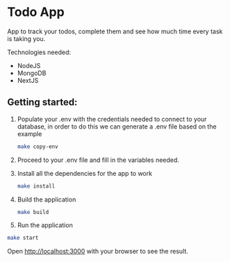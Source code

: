 # Todo App

App to track your todos, complete them and see how much time every task is taking you.

Technologies needed:

* NodeJS
* MongoDB
* NextJS

## Getting started:

1. Populate your .env with the credentials needed to connect to your database, in order to do this we can generate a .env file based on the example

   ```bash
   make copy-env
   ```

2. Proceed to your .env file and fill in the variables needed.

3. Install all the dependencies for the app to work

   ```bash
   make install
   ```

4. Build the application

   ```bash
   make build
   ```

5.  Run the application

   ```bash
   make start
   ```

Open [http://localhost:3000](http://localhost:3000) with your browser to see the result.
